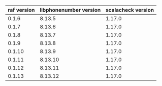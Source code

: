 | raf version | libphonenumber version | scalacheck version |
|-------------|------------------------|--------------------|
| 0.1.6       | 8.13.5                 | 1.17.0             |
| 0.1.7       | 8.13.6                 | 1.17.0             |
| 0.1.8       | 8.13.7                 | 1.17.0             |
| 0.1.9       | 8.13.8                 | 1.17.0             |
| 0.1.10      | 8.13.9                 | 1.17.0             |
| 0.1.11      | 8.13.10                | 1.17.0             |
| 0.1.12      | 8.13.11                | 1.17.0             |
| 0.1.13      | 8.13.12                | 1.17.0             |
